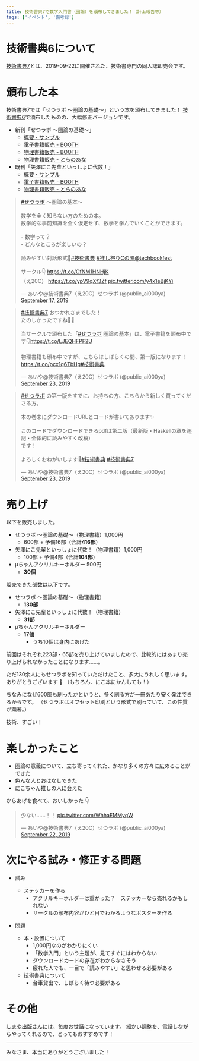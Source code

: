 ```yaml
---
title: 技術書典7で数学入門書（圏論）を頒布してきました！（計上報告等）
tags: ['イベント', '備考録']
---
```


# 技術書典6について

[技術書典7](https://techbookfest.org/event/tbf07)とは、2019-09-22に開催された、技術書専門の同人誌即売会です。

# 頒布した本

技術書典7では「せつラボ 〜圏論の基礎〜」という本を頒布してきました！
[技術書典6](./2019-04-17-techbookfest6.html)で頒布したものの、大幅修正バージョンです。

- 新刊「せつラボ 〜圏論の基礎〜」
    - [概要・サンプル](./2019-09-01-techbookfest7.html)
    - [電子書籍販売 - BOOTH](https://aiya000.booth.pm/items/1298622)
    - [物理書籍販売 - BOOTH](https://aiya000.booth.pm/items/1316747)
    - [物理書籍販売 - とらのあな](https://ec.toranoana.shop/tora/ec/item/040030721516)
- 既刊「矢澤にこ先輩といっしょに代数！」
    - [概要・サンプル](./2018-09-12-techbookfest5.html)
    - [電子書籍販売 - BOOTH](https://aiya000.booth.pm/items/1040121)
    - [物理書籍販売 - とらのあな](https://ec.toranoana.shop/tora/ec/item/040030721521)

<blockquote class="twitter-tweet"><p lang="ja" dir="ltr"><a href="https://twitter.com/hashtag/%E3%81%9B%E3%81%A4%E3%83%A9%E3%83%9C?src=hash&amp;ref_src=twsrc%5Etfw">#せつラボ</a> 〜圏論の基本〜<br><br>数学を全く知らない方のための本。<br>数学的な事前知識を全く仮定せず、数学を学んでいくことができます。<br><br>- 数学って？<br>- どんなところが楽しいの？<br><br>読みやすい対話形式🐬<a href="https://twitter.com/hashtag/%E6%8A%80%E8%A1%93%E6%9B%B8%E5%85%B8?src=hash&amp;ref_src=twsrc%5Etfw">#技術書典</a> <a href="https://twitter.com/hashtag/%E6%8E%A8%E3%81%97%E7%A5%AD%E3%82%8AC%E3%81%AE%E9%99%A3?src=hash&amp;ref_src=twsrc%5Etfw">#推し祭りCの陣</a><a href="https://twitter.com/techbookfest?ref_src=twsrc%5Etfw">@techbookfest</a><br><br>サークル👇️ <a href="https://t.co/GfNM1HNHjK">https://t.co/GfNM1HNHjK</a><br>（え20C） <a href="https://t.co/ypV9qXf3Zf">https://t.co/ypV9qXf3Zf</a> <a href="https://t.co/y4x1eBjKYi">pic.twitter.com/y4x1eBjKYi</a></p>&mdash; あいや@技術書典7（え20C）せつラボ (@public_ai000ya) <a href="https://twitter.com/public_ai000ya/status/1173914515806670848?ref_src=twsrc%5Etfw">September 17, 2019</a></blockquote> <script async src="https://platform.twitter.com/widgets.js" charset="utf-8"></script>

<blockquote class="twitter-tweet"><p lang="ja" dir="ltr"><a href="https://twitter.com/hashtag/%E6%8A%80%E8%A1%93%E6%9B%B8%E5%85%B87?src=hash&amp;ref_src=twsrc%5Etfw">#技術書典7</a> おつかれさまでした！<br>たのしかったですね🤗✨<br><br>当サークルで頒布した「<a href="https://twitter.com/hashtag/%E3%81%9B%E3%81%A4%E3%83%A9%E3%83%9C?src=hash&amp;ref_src=twsrc%5Etfw">#せつラボ</a> 圏論の基本」は、電子書籍を頒布中です👇️<a href="https://t.co/LJEQHFPF2U">https://t.co/LJEQHFPF2U</a><br><br>物理書籍も頒布中ですが、こちらはしばらくの間、第一版になります！<a href="https://t.co/pcx1q6TbHg">https://t.co/pcx1q6TbHg</a><a href="https://twitter.com/hashtag/%E6%8A%80%E8%A1%93%E6%9B%B8%E5%85%B8?src=hash&amp;ref_src=twsrc%5Etfw">#技術書典</a></p>&mdash; あいや@技術書典7（え20C）せつラボ (@public_ai000ya) <a href="https://twitter.com/public_ai000ya/status/1176051960954228736?ref_src=twsrc%5Etfw">September 23, 2019</a></blockquote> <script async src="https://platform.twitter.com/widgets.js" charset="utf-8"></script>

<blockquote class="twitter-tweet"><p lang="ja" dir="ltr"><a href="https://twitter.com/hashtag/%E3%81%9B%E3%81%A4%E3%83%A9%E3%83%9C?src=hash&amp;ref_src=twsrc%5Etfw">#せつラボ</a> の第一版をすでに、お持ちの方、こちらから新しく買ってくださる方。<br><br>本の巻末にダウンロードURLとコードが書いてあります✨<br><br>このコードでダウンロードできるpdfは第二版（最新版・Haskellの章を追記・全体的に読みやすく改稿）<br>です！<br><br>よろしくおねがいします🤗<a href="https://twitter.com/hashtag/%E6%8A%80%E8%A1%93%E6%9B%B8%E5%85%B8?src=hash&amp;ref_src=twsrc%5Etfw">#技術書典</a> <a href="https://twitter.com/hashtag/%E6%8A%80%E8%A1%93%E6%9B%B8%E5%85%B87?src=hash&amp;ref_src=twsrc%5Etfw">#技術書典7</a></p>&mdash; あいや@技術書典7（え20C）せつラボ (@public_ai000ya) <a href="https://twitter.com/public_ai000ya/status/1176051962040602625?ref_src=twsrc%5Etfw">September 23, 2019</a></blockquote> <script async src="https://platform.twitter.com/widgets.js" charset="utf-8"></script>

# 売り上げ

以下を販売しました。

- せつラボ 〜圏論の基礎〜（物理書籍）1,000円
    - 600部 + 予備16部（合計**416部**）
- 矢澤にこ先輩といっしょに代数！（物理書籍）1,000円
    - 100部 + 予備4部（合計**104部**）
- μちゃんアクリルキーホルダー 500円
    - **30個**

販売できた部数は以下です。

- せつラボ 〜圏論の基礎〜（物理書籍）
    - **130部**
- 矢澤にこ先輩といっしょに代数！（物理書籍）
    - **31部**
- μちゃんアクリルキーホルダー
    - **17個**
        - うち10個は身内にあげた

前回はそれぞれ223部・65部を売り上げていましたので、比較的にはあまり売り上げられなかったことになります……。

ただ130余人にもせつラボを知っていただけたこと、多大にうれしく思います。
ありがとうございます 🤗
（もちろん、にこ本にかんしても！）

ちなみになぜ600部も刷ったかというと、多く刷る方が一冊あたり安く発注できるからです。
（せつラボはオフセット印刷という形式で刷っていて、この性質が顕著。）

技術、すごい！

# 楽しかったこと

- 圏論の意義について、立ち寄ってくれた、かなり多くの方々に広めることができた
- 色んな人とおはなしできた
- にこちゃん推しの人に会えた

からあげを食べて、おいしかった :point_down:

<blockquote class="twitter-tweet"><p lang="ja" dir="ltr">少ない……！！ <a href="https://t.co/WhhaEMMyqW">pic.twitter.com/WhhaEMMyqW</a></p>&mdash; あいや@技術書典7（え20C）せつラボ (@public_ai000ya) <a href="https://twitter.com/public_ai000ya/status/1175718203806253057?ref_src=twsrc%5Etfw">September 22, 2019</a></blockquote> <script async src="https://platform.twitter.com/widgets.js" charset="utf-8"></script>

# 次にやる試み・修正する問題

- 試み
    - ステッカーを作る
        - アクリルキーホルダーは重かった？　ステッカーなら売れるかもしれない
        - サークルの頒布内容がひと目でわかるようなポスターを作る

- 問題
    - 本・設置について
        - 1,000円なのがわかりにくい
        - 「数学入門」という主題が、見てすぐにはわからない
        - ダウンロードカードの存在がわからなさそう
        - 疲れた人でも、一目で「読みやすい」と思わせる必要がある
    - 技術書典について
        - 台車貸出で、しばらく待つ必要がある

# その他

[しまや出版さん](http://www.shimaya.net/)には、毎度お世話になっています。
細かい調整を、電話しながらやってくれるので、とってもおすすめです！

- - - - -

みなさま、本当にありがとうございました！
